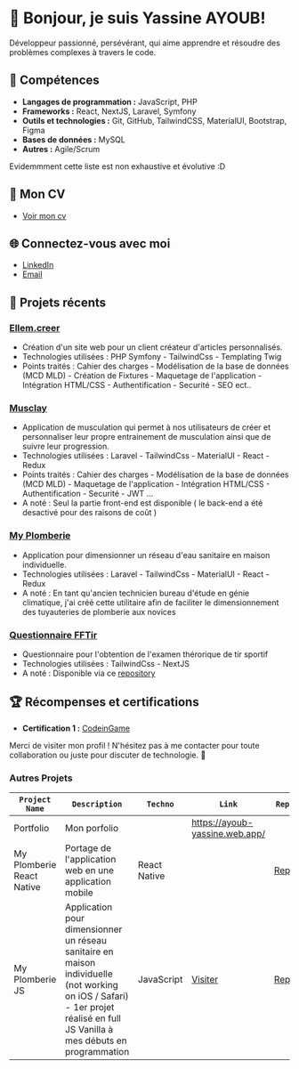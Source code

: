 # 👋 Bonjour, je suis Yassine AYOUB!

Développeur passionné, persévérant, qui aime apprendre et résoudre des problèmes complexes à travers le code.

## 🚀 Compétences

- **Langages de programmation :** JavaScript, PHP
- **Frameworks :** React, NextJS, Laravel, Symfony
- **Outils et technologies :** Git, GitHub, TailwindCSS, MaterialUI, Bootstrap, Figma
- **Bases de données :** MySQL
- **Autres :** Agile/Scrum

Evidemmment cette liste est non exhaustive et évolutive :D

## 📄 Mon CV

- <a target="_blank" href="https://github.com/yassineayoub/yassineayoub/blob/main/CV_AYOUB_YASSINE_23052024_alt%C3%A9rnance.pdf" >Voir mon cv  </a>
 
## 🌐 Connectez-vous avec moi

- [LinkedIn](https://www.linkedin.com/in/yassineayoub/)
- [Email](mailto:y.ayoubwd@gmail.com)

## 📂 Projets récents

### [Ellem.creer](https://ellemcreer.fr) 
- Création d'un site web pour un client créateur d'articles personnalisés.
- Technologies utilisées : PHP Symfony - TailwindCss - Templating Twig
- Points traités : Cahier des charges - Modélisation de la base de données (MCD MLD) - Création de Fixtures - Maquetage de l'application - Intégration HTML/CSS - Authentification - Securité - SEO ect..

### [Musclay](https://musclay.web.app/)
- Application de musculation qui permet à nos utilisateurs de créer et personnaliser leur propre entrainement de musculation ainsi que de suivre leur progression.
- Technologies utilisées : Laravel - TailwindCss - MaterialUI - React  - Redux
- Points traités : Cahier des charges - Modélisation de la base de données (MCD MLD) - Maquetage de l'application - Intégration HTML/CSS - Authentification - Securité - JWT ...
- A noté : Seul la partie front-end est disponible ( le back-end a été desactivé pour des raisons de coût )

### [My Plomberie](https://myplomberie-ayoub.web.app/)
- Application pour dimensionner un réseau d'eau sanitaire en maison individuelle.
- Technologies utilisées : Laravel - TailwindCss - MaterialUI - React  - Redux
- A noté : En tant qu'ancien technicien bureau d'étude en génie climatique, j'ai créé cette utilitaire afin de faciliter le dimensionnement des tuyauteries de plomberie aux novices
  
### [Questionnaire FFTir](https://github.com/yassineayoub/questionnary_shooting)
- Questionnaire pour l'obtention de l'examen thérorique de tir sportif
- Technologies utilisées : TailwindCss - NextJS 
- A noté : Disponible via ce <a target="_blank" href="https://github.com/yassineayoub/questionnary_shooting">repository</a>

## 🏆 Récompenses et certifications

- **Certification 1 :**  <a target="_blank" href="https://www.codingame.com/certification/gWF-MthT-qBZkjtJzT36Ng">CodeinGame <a/>

Merci de visiter mon profil ! N'hésitez pas à me contacter pour toute collaboration ou juste pour discuter de technologie. 🚀

<h3>Autres Projets</h3>

| `Project Name`    | `Description` | `Techno`     | `Link` | `Repo` |
|-------------------|---------------|--------------|--------|--------|
|  Portfolio            |  Mon porfolio         |              |  https://ayoub-yassine.web.app/      |        |
|  My Plomberie React Native            | Portage de l'application web en une application mobile      |     React Native         |      |  <a target="_blank" href="https://github.com/yassineayoub/ReactNative-MyPlomberie">Repo</a>      |
| My Plomberie JS   | Application pour dimensionner un réseau sanitaire en maison individuelle (not working on iOS / Safari) - 1er projet réalisé en full JS Vanilla à mes débuts en programmation | JavaScript   | <a target="_blank" href="https://yassineayoub.github.io/MyPlomberieJS/">Visiter</a>| <a target="_blank" href="https://github.com/yassineayoub/MyPlomberieJS">Repo</a> |



<!-- <h3>🌱 I’m currently learning ...</h3>

- [X] <img alt="redux" src="https://img.shields.io/badge/Redux-593D88?style=for-the-badge&logo=redux&logoColor=white" />
- [X] <img alt="React" src="https://img.shields.io/badge/React-20232A?style=for-the-badge&logo=react&logoColor=61DAFB" />
- [ ] <img alt="ReactNative" src="https://img.shields.io/badge/Node.js-43853D?style=for-the-badge&logo=node.js&logoColor=white" />
- [ ] And so on...

<h3>📫 How to reach me:</h3>
<a href='https://www.linkedin.com/in/yassineayoub/'><img src='https://img.shields.io/badge/LinkedIn-0077B5?style=for-the-badge&logo=linkedin&logoColor=white' /></a>
<a href='https://twitter.com/Yass_inDev'><img src='https://img.shields.io/badge/Twitter-1DA1F2?style=for-the-badge&logo=twitter&logoColor=white' /></a>
<a href='mailto:y.ayoubwd@gmail.com'><img src='https://img.shields.io/badge/Gmail-D14836?style=for-the-badge&logo=gmail&logoColor=white' /></a>


<!-- <h3>Stats</h3>
<img src="https://github-readme-stats.vercel.app/api/top-langs/?username=yassineayoub&theme=blue-green" />
<img src="https://github-readme-stats.vercel.app/api?username=yassineayoub&theme=blue-green" /> -->
	
<!--
**yassineayoub/yassineayoub** is a ✨ _special_ ✨ repository because its `README.md` (this file) appears on your GitHub profile.

Here are some ideas to get you started:

- 🔭 I’m currently working on ...
- 🌱 I’m currently learning ...
- 👯 I’m looking to collaborate on ...
- 🤔 I’m looking for help with ...
- 💬 Ask me about ...
- 📫 How to reach me: ...
- 😄 Pronouns: ...
- ⚡ Fun fact: ...
-->
